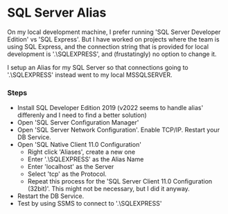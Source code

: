 # SQL Server Alias

On my local development machine, I prefer running 'SQL Server Developer Edition' vs 'SQL Express'. But I have worked on projects where the team is using SQL Express, and the connection string that is provided for local development is '.\SQLEXPRESS', and (frustatingly) no option to change it. 

I setup an Alias for my SQL Server so that connections going to '.\SQLEXPRESS' instead went to my local MSSQLSERVER. 

### Steps
- Install SQL Developer Edition 2019 (v2022 seems to handle alias' differenly and I need to find a better solution)
- Open 'SQL Server Configuration Manager'
- Open 'SQL Server Network Configuration'. Enable TCP/IP. Restart your DB Service.
- Open 'SQL Native Client 11.0 Configuration'
  - Right click 'Aliases', create a new one
  -  Enter '.\SQLEXPRESS' as the Alias Name
  -  Enter 'localhost' as the Server
  -  Select 'tcp' as the Protocol.
  -  Repeat this process for the 'SQL Server Client 11.0 Configuration (32bit)'. This might not be necessary, but I did it anyway.
-  Restart the DB Service.
-  Test by using SSMS to connect to '.\SQLEXPRESS'

